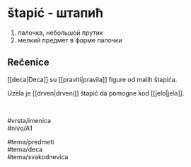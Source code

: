 # štapić - штапић

1. палочка, небольшой прутик  
2. мелкий предмет в форме палочки

## Rečenice

[[deca|Deca]] su [[praviti|pravila]] figure od malih štapića.

Uzela je [[drven|drveni]] štapić da pomogne kod [[jelo|jela]].

<br>

#vrsta/imenica  
#nivo/A1  

#tema/predmeti  
#tema/deca  
#tema/svakodnevica  
